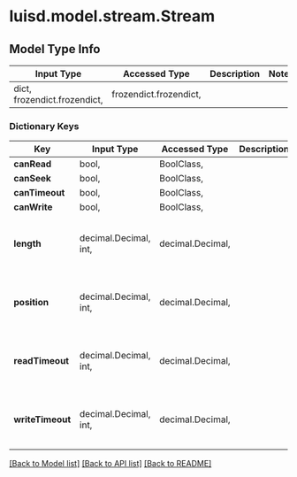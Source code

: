 # luisd.model.stream.Stream

## Model Type Info
Input Type | Accessed Type | Description | Notes
------------ | ------------- | ------------- | -------------
dict, frozendict.frozendict,  | frozendict.frozendict,  |  | 

### Dictionary Keys
Key | Input Type | Accessed Type | Description | Notes
------------ | ------------- | ------------- | ------------- | -------------
**canRead** | bool,  | BoolClass,  |  | [optional] 
**canSeek** | bool,  | BoolClass,  |  | [optional] 
**canTimeout** | bool,  | BoolClass,  |  | [optional] 
**canWrite** | bool,  | BoolClass,  |  | [optional] 
**length** | decimal.Decimal, int,  | decimal.Decimal,  |  | [optional] value must be a 64 bit integer
**position** | decimal.Decimal, int,  | decimal.Decimal,  |  | [optional] value must be a 64 bit integer
**readTimeout** | decimal.Decimal, int,  | decimal.Decimal,  |  | [optional] value must be a 32 bit integer
**writeTimeout** | decimal.Decimal, int,  | decimal.Decimal,  |  | [optional] value must be a 32 bit integer

[[Back to Model list]](../../README.md#documentation-for-models) [[Back to API list]](../../README.md#documentation-for-api-endpoints) [[Back to README]](../../README.md)

